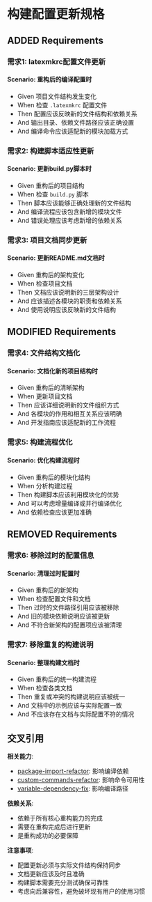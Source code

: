 # 构建配置更新规格

## ADDED Requirements

### 需求1: latexmkrc配置文件更新
#### Scenario: 重构后的编译配置时
- Given 项目文件结构发生变化
- When 检查 `.latexmkrc` 配置文件
- Then 配置应该反映新的文件结构和依赖关系
- And 输出目录、依赖文件路径应该正确设置
- And 编译命令应该适配新的模块加载方式

### 需求2: 构建脚本适应性更新
#### Scenario: 更新build.py脚本时
- Given 重构后的项目结构
- When 检查 `build.py` 脚本
- Then 脚本应该能够正确处理新的文件结构
- And 编译流程应该包含新增的模块文件
- And 错误处理应该考虑新增的依赖关系

### 需求3: 项目文档同步更新
#### Scenario: 更新README.md文档时
- Given 重构后的架构变化
- When 检查项目文档
- Then 文档应该说明新的三层架构设计
- And 应该描述各模块的职责和依赖关系
- And 使用说明应该反映新的文件结构

## MODIFIED Requirements

### 需求4: 文件结构文档化
#### Scenario: 文档化新的项目结构时
- Given 重构后的清晰架构
- When 更新项目文档
- Then 应该详细说明新的文件组织方式
- And 各模块的作用和相互关系应该明确
- And 开发指南应该适配新的工作流程

### 需求5: 构建流程优化
#### Scenario: 优化构建流程时
- Given 重构后的模块化结构
- When 分析构建过程
- Then 构建脚本应该利用模块化的优势
- And 可以考虑增量编译或并行编译优化
- And 依赖检查应该更加准确

## REMOVED Requirements

### 需求6: 移除过时的配置信息
#### Scenario: 清理过时配置时
- Given 重构后的新架构
- When 检查配置文件和文档
- Then 过时的文件路径引用应该被移除
- And 旧的模块依赖说明应该被更新
- And 不符合新架构的配置项应该被清理

### 需求7: 移除重复的构建说明
#### Scenario: 整理构建文档时
- Given 重构后的统一构建流程
- When 检查各类文档
- Then 重复或冲突的构建说明应该被统一
- And 文档中的示例应该与实际配置一致
- And 不应该存在文档与实际配置不符的情况

## 交叉引用

**相关能力**:
- [package-import-refactor](../package-import-refactor/spec.md): 影响编译依赖
- [custom-commands-refactor](../custom-commands-refactor/spec.md): 影响命令可用性
- [variable-dependency-fix](../variable-dependency-fix/spec.md): 影响编译路径

**依赖关系**:
- 依赖于所有核心重构能力的完成
- 需要在重构完成后进行更新
- 是重构成功的必要保障

**注意事项**:
- 配置更新必须与实际文件结构保持同步
- 文档更新应该及时且准确
- 构建脚本需要充分测试确保可靠性
- 考虑向后兼容性，避免破坏现有用户的使用习惯